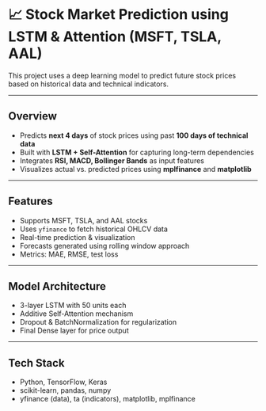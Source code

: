 # 📈 Stock Market Prediction using LSTM & Attention (MSFT, TSLA, AAL)

This project uses a deep learning model to predict future stock prices based on historical data and technical indicators.

---

## Overview

- Predicts **next 4 days** of stock prices using past **100 days of technical data**
- Built with **LSTM + Self-Attention** for capturing long-term dependencies
- Integrates **RSI, MACD, Bollinger Bands** as input features
- Visualizes actual vs. predicted prices using **mplfinance** and **matplotlib**

---

## Features

- Supports MSFT, TSLA, and AAL stocks
- Uses `yfinance` to fetch historical OHLCV data
- Real-time prediction & visualization
- Forecasts generated using rolling window approach
- Metrics: MAE, RMSE, test loss

---

## Model Architecture

- 3-layer LSTM with 50 units each
- Additive Self-Attention mechanism
- Dropout & BatchNormalization for regularization
- Final Dense layer for price output

---

## Tech Stack

- Python, TensorFlow, Keras
- scikit-learn, pandas, numpy
- yfinance (data), ta (indicators), matplotlib, mplfinance



